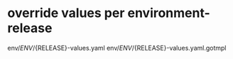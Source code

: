 # override values per environment-release

env/${ENV}/${RELEASE}-values.yaml
env/${ENV}/${RELEASE}-values.yaml.gotmpl
